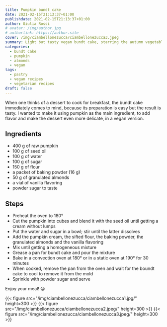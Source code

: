 ```yaml
---
title: Pumpkin bundt cake
date: 2021-02-15T21:13:37+01:00
publishdate: 2021-02-15T21:13:37+01:00
author: Giulia Rossi
# avatar: /img/author.jpg
# authorlink: https://author.site
cover: /img/ciambellonezucca/ciambellonezucca3.jpeg
summary: Light but tasty vegan bundt cake, starring the autumn vegetable par excellence
categories:
  - bundt cake
  - pumpkin
  - almonds
  - vegan
tags:
  - pastry
  - vegan recipes
  - vegetarian recipes
draft: false
---
```


When one thinks of a dessert to cook for breakfast, the bundt cake immediately comes to mind, because its preparation is easy but the result is tasty.
I wanted to make it using pumpkin as the main ingredient, to add flavor and make the dessert even more delicate, in a vegan version.


## Ingredients

* 400 g of raw pumpkin
* 100 g of seed oil
* 100 g of water
* 100 g of sugar
* 150 g of flour
* a packet of baking powder (16 g)
* 50 g of granulated almonds
* a vial of vanilla flavoring
* powder sugar to taste

## Steps

* Preheat the oven to 180°
* Cut the pumpkin into cubes and blend it with the seed oil until getting a cream without lumps
* Put the water and sugar in a bowl; stir until the latter dissolves
* Add the pumpkin cream, the sifted flour, the baking powder, the granulated almonds and the vanilla flavoring
* Mix until getting a homogeneous mixture
* Grease a pan for bundt cake and pour the mixture
* Bake in a convection oven at 180° or in a static oven at 190° for 30 minutes
* When cooked, remove the pan from the oven and wait for the boundt cake to cool to remove it from the mold
* Sprinkle with powder sugar and serve

Enjoy your meal! 😀

   {{< figure src="/img/ciambellonezucca/ciambellonezucca1.jpg/" height=300  >}}
   {{< figure src="/img/ciambellonezucca/ciambellonezucca2.jpeg/" height=300  >}}
   {{< figure src="/img/ciambellonezucca/ciambellonezucca3.jpeg/" height=300  >}}